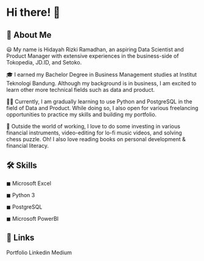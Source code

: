 # Hi there! 👋

## 🚀 About Me
😃 My name is Hidayah Rizki Ramadhan, an aspiring Data Scientist and Product Manager with extensive experiences in the business-side of Tokopedia, JD.ID, and Setoko.

🎓 I earned my Bachelor Degree in Business Management studies at Institut Teknologi Bandung. Although my background is in business, I am excited to learn other more technical fields such as data and product.

👨‍💻 Currently, I am gradually learning to use Python and PostgreSQL in the field of Data and Product. While doing so, I also open for various freelancing opportunities to practice my skills and building my portfolio.

🎸 Outside the world of working, I love to do some investing in various financial instruments, video-editing for lo-fi music videos, and solving chess puzzle. Oh! I also love reading books on personal development & financial literacy.

## 🛠️ Skills
◼ Microsoft Excel

◼ Python 3

◼ PostgreSQL

◼ Microsoft PowerBI

## 🔗 Links
Portfolio Linkedin Medium
